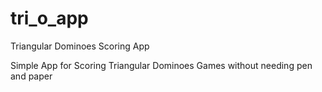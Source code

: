 # tri_o_app
Triangular Dominoes Scoring App

Simple App for Scoring Triangular Dominoes Games without needing pen and paper
